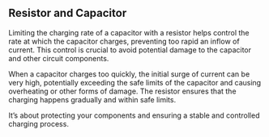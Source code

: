 ## Resistor and Capacitor

Limiting the charging rate of a capacitor with a resistor helps control the rate at which the capacitor charges, preventing too rapid an inflow of current. This control is crucial to avoid potential damage to the capacitor and other circuit components.

When a capacitor charges too quickly, the initial surge of current can be very high, potentially exceeding the safe limits of the capacitor and causing overheating or other forms of damage. The resistor ensures that the charging happens gradually and within safe limits.

It’s about protecting your components and ensuring a stable and controlled charging process.
